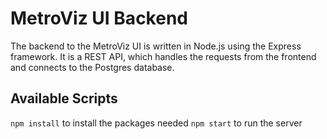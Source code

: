 # MetroViz UI Backend

The backend to the MetroViz UI is written in Node.js using the Express framework.  It is
a REST API, which handles the requests from the frontend and connects to the Postgres
database.

## Available Scripts

`npm install` to install the packages needed
`npm start` to run the server
